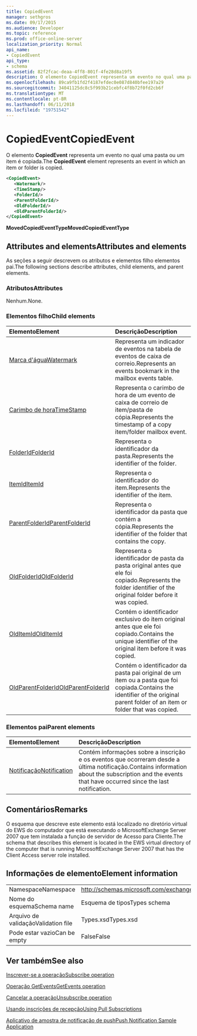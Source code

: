 ```yaml
---
title: CopiedEvent
manager: sethgros
ms.date: 09/17/2015
ms.audience: Developer
ms.topic: reference
ms.prod: office-online-server
localization_priority: Normal
api_name:
- CopiedEvent
api_type:
- schema
ms.assetid: 82f2fcac-deaa-4ff8-801f-4fe28d8a19f5
description: O elemento CopiedEvent representa um evento no qual uma pasta ou um item é copiada.
ms.openlocfilehash: 89ca9fb1fd2f4187efdec0e087d840bfee197a29
ms.sourcegitcommit: 34041125dc8c5f993b21cebfc4f8b72f0fd2cb6f
ms.translationtype: MT
ms.contentlocale: pt-BR
ms.lasthandoff: 06/11/2018
ms.locfileid: "19751542"
---
```

# <a name="copiedevent"></a><span data-ttu-id="38354-103">CopiedEvent</span><span class="sxs-lookup"><span data-stu-id="38354-103">CopiedEvent</span></span>

<span data-ttu-id="38354-104">O elemento **CopiedEvent** representa um evento no qual uma pasta ou um item é copiada.</span><span class="sxs-lookup"><span data-stu-id="38354-104">The **CopiedEvent** element represents an event in which an item or folder is copied.</span></span> 
  
```xml
<CopiedEvent>
   <Watermark/>
   <TimeStamp/>
   <FolderId/>
   <ParentFolderId/>
   <OldFolderId/>
   <OldParentFolderId/>
</CopiedEvent>
```

 <span data-ttu-id="38354-105">**MovedCopiedEventType**</span><span class="sxs-lookup"><span data-stu-id="38354-105">**MovedCopiedEventType**</span></span>
## <a name="attributes-and-elements"></a><span data-ttu-id="38354-106">Attributes and elements</span><span class="sxs-lookup"><span data-stu-id="38354-106">Attributes and elements</span></span>

<span data-ttu-id="38354-107">As seções a seguir descrevem os atributos e elementos filho elementos pai.</span><span class="sxs-lookup"><span data-stu-id="38354-107">The following sections describe attributes, child elements, and parent elements.</span></span>
  
### <a name="attributes"></a><span data-ttu-id="38354-108">Atributos</span><span class="sxs-lookup"><span data-stu-id="38354-108">Attributes</span></span>

<span data-ttu-id="38354-109">Nenhum.</span><span class="sxs-lookup"><span data-stu-id="38354-109">None.</span></span>
  
### <a name="child-elements"></a><span data-ttu-id="38354-110">Elementos filho</span><span class="sxs-lookup"><span data-stu-id="38354-110">Child elements</span></span>

|<span data-ttu-id="38354-111">**Elemento**</span><span class="sxs-lookup"><span data-stu-id="38354-111">**Element**</span></span>|<span data-ttu-id="38354-112">**Descrição**</span><span class="sxs-lookup"><span data-stu-id="38354-112">**Description**</span></span>|
|:-----|:-----|
|[<span data-ttu-id="38354-113">Marca d'água</span><span class="sxs-lookup"><span data-stu-id="38354-113">Watermark</span></span>](watermark.md) <br/> |<span data-ttu-id="38354-114">Representa um indicador de eventos na tabela de eventos de caixa de correio.</span><span class="sxs-lookup"><span data-stu-id="38354-114">Represents an events bookmark in the mailbox events table.</span></span>  <br/> |
|[<span data-ttu-id="38354-115">Carimbo de hora</span><span class="sxs-lookup"><span data-stu-id="38354-115">TimeStamp</span></span>](timestamp.md) <br/> |<span data-ttu-id="38354-116">Representa o carimbo de hora de um evento de caixa de correio de item/pasta de cópia.</span><span class="sxs-lookup"><span data-stu-id="38354-116">Represents the timestamp of a copy item/folder mailbox event.</span></span>  <br/> |
|[<span data-ttu-id="38354-117">FolderId</span><span class="sxs-lookup"><span data-stu-id="38354-117">FolderId</span></span>](folderid.md) <br/> |<span data-ttu-id="38354-118">Representa o identificador da pasta.</span><span class="sxs-lookup"><span data-stu-id="38354-118">Represents the identifier of the folder.</span></span>  <br/> |
|[<span data-ttu-id="38354-119">ItemId</span><span class="sxs-lookup"><span data-stu-id="38354-119">ItemId</span></span>](itemid.md) <br/> |<span data-ttu-id="38354-120">Representa o identificador do item.</span><span class="sxs-lookup"><span data-stu-id="38354-120">Represents the identifier of the item.</span></span>  <br/> |
|[<span data-ttu-id="38354-121">ParentFolderId</span><span class="sxs-lookup"><span data-stu-id="38354-121">ParentFolderId</span></span>](parentfolderid.md) <br/> |<span data-ttu-id="38354-122">Representa o identificador da pasta que contém a cópia.</span><span class="sxs-lookup"><span data-stu-id="38354-122">Represents the identifier of the folder that contains the copy.</span></span>  <br/> |
|[<span data-ttu-id="38354-123">OldFolderId</span><span class="sxs-lookup"><span data-stu-id="38354-123">OldFolderId</span></span>](oldfolderid.md) <br/> |<span data-ttu-id="38354-124">Representa o identificador de pasta da pasta original antes que ele foi copiado.</span><span class="sxs-lookup"><span data-stu-id="38354-124">Represents the folder identifier of the original folder before it was copied.</span></span>  <br/> |
|[<span data-ttu-id="38354-125">OldItemId</span><span class="sxs-lookup"><span data-stu-id="38354-125">OldItemId</span></span>](olditemid.md) <br/> |<span data-ttu-id="38354-126">Contém o identificador exclusivo do item original antes que ele foi copiado.</span><span class="sxs-lookup"><span data-stu-id="38354-126">Contains the unique identifier of the original item before it was copied.</span></span>  <br/> |
|[<span data-ttu-id="38354-127">OldParentFolderId</span><span class="sxs-lookup"><span data-stu-id="38354-127">OldParentFolderId</span></span>](oldparentfolderid.md) <br/> |<span data-ttu-id="38354-128">Contém o identificador da pasta pai original de um item ou a pasta que foi copiada.</span><span class="sxs-lookup"><span data-stu-id="38354-128">Contains the identifier of the original parent folder of an item or folder that was copied.</span></span>  <br/> |
   
### <a name="parent-elements"></a><span data-ttu-id="38354-129">Elementos pai</span><span class="sxs-lookup"><span data-stu-id="38354-129">Parent elements</span></span>

|<span data-ttu-id="38354-130">**Elemento**</span><span class="sxs-lookup"><span data-stu-id="38354-130">**Element**</span></span>|<span data-ttu-id="38354-131">**Descrição**</span><span class="sxs-lookup"><span data-stu-id="38354-131">**Description**</span></span>|
|:-----|:-----|
|[<span data-ttu-id="38354-132">Notificação</span><span class="sxs-lookup"><span data-stu-id="38354-132">Notification</span></span>](notification-ex15websvcsotherref.md) <br/> |<span data-ttu-id="38354-133">Contém informações sobre a inscrição e os eventos que ocorreram desde a última notificação.</span><span class="sxs-lookup"><span data-stu-id="38354-133">Contains information about the subscription and the events that have occurred since the last notification.</span></span>  <br/> |
   
## <a name="remarks"></a><span data-ttu-id="38354-134">Comentários</span><span class="sxs-lookup"><span data-stu-id="38354-134">Remarks</span></span>

<span data-ttu-id="38354-135">O esquema que descreve este elemento está localizado no diretório virtual do EWS do computador que está executando o MicrosoftExchange Server 2007 que tem instalada a função de servidor de Acesso para Cliente.</span><span class="sxs-lookup"><span data-stu-id="38354-135">The schema that describes this element is located in the EWS virtual directory of the computer that is running MicrosoftExchange Server 2007 that has the Client Access server role installed.</span></span>
  
## <a name="element-information"></a><span data-ttu-id="38354-136">Informações de elemento</span><span class="sxs-lookup"><span data-stu-id="38354-136">Element information</span></span>

|||
|:-----|:-----|
|<span data-ttu-id="38354-137">Namespace</span><span class="sxs-lookup"><span data-stu-id="38354-137">Namespace</span></span>  <br/> |http://schemas.microsoft.com/exchange/services/2006/types  <br/> |
|<span data-ttu-id="38354-138">Nome do esquema</span><span class="sxs-lookup"><span data-stu-id="38354-138">Schema name</span></span>  <br/> |<span data-ttu-id="38354-139">Esquema de tipos</span><span class="sxs-lookup"><span data-stu-id="38354-139">Types schema</span></span>  <br/> |
|<span data-ttu-id="38354-140">Arquivo de validação</span><span class="sxs-lookup"><span data-stu-id="38354-140">Validation file</span></span>  <br/> |<span data-ttu-id="38354-141">Types.xsd</span><span class="sxs-lookup"><span data-stu-id="38354-141">Types.xsd</span></span>  <br/> |
|<span data-ttu-id="38354-142">Pode estar vazio</span><span class="sxs-lookup"><span data-stu-id="38354-142">Can be empty</span></span>  <br/> |<span data-ttu-id="38354-143">False</span><span class="sxs-lookup"><span data-stu-id="38354-143">False</span></span>  <br/> |
   
## <a name="see-also"></a><span data-ttu-id="38354-144">Ver também</span><span class="sxs-lookup"><span data-stu-id="38354-144">See also</span></span>



[<span data-ttu-id="38354-145">Inscrever-se a operação</span><span class="sxs-lookup"><span data-stu-id="38354-145">Subscribe operation</span></span>](subscribe-operation.md)
  
[<span data-ttu-id="38354-146">Operação GetEvents</span><span class="sxs-lookup"><span data-stu-id="38354-146">GetEvents operation</span></span>](getevents-operation.md)
  
[<span data-ttu-id="38354-147">Cancelar a operação</span><span class="sxs-lookup"><span data-stu-id="38354-147">Unsubscribe operation</span></span>](unsubscribe-operation.md)


[<span data-ttu-id="38354-148">Usando inscrições de recepção</span><span class="sxs-lookup"><span data-stu-id="38354-148">Using Pull Subscriptions</span></span>](http://msdn.microsoft.com/library/f956bc0e-2b25-4613-966b-54c65456897c%28Office.15%29.aspx)
  
[<span data-ttu-id="38354-149">Aplicativo de amostra de notificação de push</span><span class="sxs-lookup"><span data-stu-id="38354-149">Push Notification Sample Application</span></span>](http://msdn.microsoft.com/library/db1f8523-fa44-483f-bdb6-ab5939b52eee%28Office.15%29.aspx)

